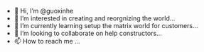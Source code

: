 - 👋 Hi, I’m @guoxinhe
- 👀 I’m interested in creating and reorgnizing the world...
- 🌱 I’m currently learning setup the matrix world for customers...
- 💞️ I’m looking to collaborate on help constructors...
- 📫 How to reach me ...

<!---
guoxinhe/guoxinhe is a ✨ special ✨ repository because its `README.md` (this file) appears on your GitHub profile.
You can click the Preview link to take a look at your changes.
--->
